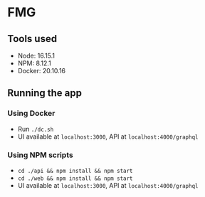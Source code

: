 # FMG

## Tools used

- Node: 16.15.1
- NPM: 8.12.1
- Docker: 20.10.16

## Running the app

### Using Docker

- Run `./dc.sh`
- UI available at `localhost:3000`, API at `localhost:4000/graphql`

### Using NPM scripts

- `cd ./api && npm install && npm start`
- `cd ./web && npm install && npm start`
- UI available at `localhost:3000`, API at `localhost:4000/graphql`
